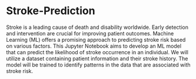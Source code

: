 # Stroke-Prediction
Stroke is a leading cause of death and disability worldwide. Early detection and intervention are crucial for improving patient outcomes. Machine Learning (ML) offers a promising approach to predicting stroke risk based on various factors.
This Jupyter Notebook aims to develop an ML model that can predict the likelihood of stroke occurrence in an individual. We will utilize a dataset containing patient information and their stroke history. The model will be trained to identify patterns in the data that are associated with stroke risk.
